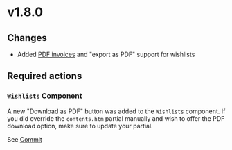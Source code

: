 # v1.8.0

## Changes

* Added [PDF invoices](../digging-deeper/payments.md#pdf-invoices) and "export as PDF" support for wishlists 

## Required actions

### `Wishlists` Component

A new "Download as PDF" button was added to the `Wishlists` component. If you did override
the `contents.htm` partial manually and wish to offer the PDF download option, make 
sure to update your partial. 

See [Commit](https://github.com/OFFLINE-GmbH/oc-mall-plugin/commit/b0bfe6a9349c4e049f990f02a4e9c71b442b4df1#diff-a7bdbfca77c921515277424280815187)

